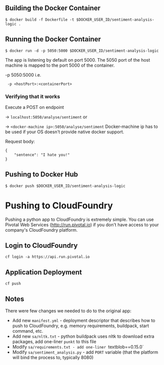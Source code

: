 ## Building the Docker Container

```
$ docker build -f Dockerfile -t $DOCKER_USER_ID/sentiment-analysis-logic .
```

## Running the Docker Container

```
$ docker run -d -p 5050:5000 $DOCKER_USER_ID/sentiment-analysis-logic
```

The app is listening by default on port 5000. The 5050 port of the host machine is mapped to the port 5000 of the container.

-p 5050:5000 i.e.

``` -p <hostPort>:<containerPort>```

### Verifying that it works

Execute a POST on endpoint 

-> `localhost:5050/analyse/sentiment` or 

-> `<docker-machine ip>:5050/analyse/sentiment` Docker-machine ip has to be used if your OS doesn't provide native docker support. 

Request body:

```
{
    "sentence": "I hate you!"
}
```

## Pushing to Docker Hub

```
$ docker push $DOCKER_USER_ID/sentiment-analysis-logic
```

# Pushing to CloudFoundry
Pushing a python app to CloudFoundry is extremely simple. You can use Pivotal Web Services (http://run.pivotal.io) if you don't have access to your company's CloudFoundry platform.

## Login to CloudFoundry
`cf login -a https://api.run.pivotal.io`

## Application Deployment
`cf push`

## Notes
There were few changes we needed to do to the original app:
* Add new `manifest.yml` - deployment descriptor that describes how to push to CloudFoundry, e.g. memory requirements, buildpack, start command, etc.
* Add new `sa/nltk.txt` - python buildpack uses nltk to download extra packages, add one-liner `punkt` to this file
* Modify `sa/requirements.txt - add one-liner `textblob==0.15.0`
* Modify `sa/sentiment_analysis.py` - add `PORT` variable (that the platform will bind the process to, typically 8080)
